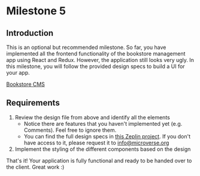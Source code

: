 # Milestone 5

## Introduction

This is an optional but recommended milestone. So far, you have implemented all the frontend functionality of the bookstore management app using React and Redux. However, the application still looks very ugly. In this milestone, you will follow the provided design specs to build a UI for your app.

[Bookstore CMS](https://github.com/microverseinc/project-redux-bookstore/blob/master/images/main-ui.png)

## Requirements

1. Review the design file from above and identify all the elements
    - Notice there are features that you haven't implemented yet (e.g. Comments). Feel free to ignore them.
    - You can find the full design specs in [this Zeplin project](https://zpl.io/29Z8Akl). If you don't have access to it, please request it to info@microverse.org
2. Implement the styling of the different components based on the design

That's it! Your application is fully functional and ready to be handed over to the client. Great work :)
